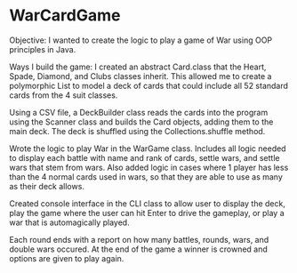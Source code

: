 # WarCardGame

Objective: I wanted to create the logic to play a game of War using OOP principles in Java. 

Ways I build the game:
I created an abstract Card.class that the Heart, Spade, Diamond, and Clubs classes inherit. This allowed me to create a polymorphic List<Card> to model a deck of cards that could include all 52 standard cards from the 4 suit classes. 
  
Using a CSV file, a DeckBuilder class reads the cards into the program using the Scanner class and builds the Card objects, adding them to the main deck. The deck is shuffled using the Collections.shuffle method.
  
Wrote the logic to play War in the WarGame class. Includes all logic needed to display each battle with name and rank of cards, settle wars, and settle wars that stem from wars. Also added logic in cases where 1 player has less than the 4 normal cards used in wars, so that they are able to use as many as their deck allows.
  
Created console interface in the CLI class to allow user to display the deck, play the game where the user can hit Enter to drive the gameplay, or play a war that is automagically played.

Each round ends with a report on how many battles, rounds, wars, and double wars occured. At the end of the game a winner is crowned and options are given to play again.
